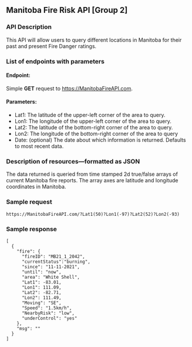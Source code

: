 ## Manitoba Fire Risk API [Group 2]

### API Description
This API will allow users to query different locations in Manitoba for their past and present Fire Danger ratings.

### List of endpoints with parameters
#### Endpoint: 
Simple **GET** request to https://ManitobaFireAPI.com. 
#### Parameters:
- Lat1: The latitude of the upper-left corner of the area to query.
- Lon1: The longitude of the upper-left corner of the area to query.
- Lat2: The latitude of the bottom-right corner of the area to query.
- Lon2: The longitude of the bottom-right corner of the area to query
- Date: (optional) The date about which information is returned. Defaults to most recent data.

### Description of resources—formatted as JSON
The data returned is queried from time stamped 2d true/false arrays of current Manitoba fire reports. The array axes are latitude and longitude coordinates in Manitoba.

### Sample request
`https://ManitobaFireAPI.com/?Lat1(50)?Lon1(-97)?Lat2(52)?Lon2(-93)`

### Sample response
```
[
  {
    "fire": {
      "fireID": "MB21_1_2042",
      "currentStatus":"burning",
      "since": "11-11-2021",
      "until": "now",
      "area": "White Shell",
      "Lat1": -83.01,
      "Lon1": 111.09,
      "Lat2": -82.71,
      "Lon2": 111.49,
      "Moving": "SE",
      "Speed": "1.5km/h",
      "NearbyRisk": "low",
      "underControl": "yes"
    },
    "msg": ""
  }
]
```

